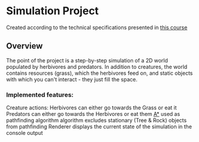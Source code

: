 # Simulation Project
Created according to the technical specifications presented in [this course](https://zhukovsd.github.io/java-backend-learning-course/Projects/Simulation/)
## Overview
The point of the project is a step-by-step simulation of a 2D world populated by herbivores and predators. In addition to creatures, the world contains resources (grass), which the herbivores feed on, and static objects with which you can't interact - they just fill the space.
### Implemented features:
Creature actions:
Herbivores can either go towards the Grass or eat it
Predators can either go towards the Herbivores or eat them
[A*](https://ru.wikipedia.org/wiki/A*) used as pathfinding algorithm
algorithm excludes stationary (Tree & Rock) objects from pathfinding
Renderer displays the current state of the simulation in the console output

